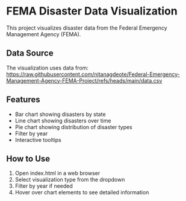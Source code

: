 # FEMA Disaster Data Visualization

This project visualizes disaster data from the Federal Emergency Management Agency (FEMA).

## Data Source

The visualization uses data from:
https://raw.githubusercontent.com/nitanagdeote/Federal-Emergency-Management-Agency-FEMA-Project/refs/heads/main/data.csv

## Features

- Bar chart showing disasters by state
- Line chart showing disasters over time
- Pie chart showing distribution of disaster types
- Filter by year
- Interactive tooltips

## How to Use

1. Open index.html in a web browser
2. Select visualization type from the dropdown
3. Filter by year if needed
4. Hover over chart elements to see detailed information